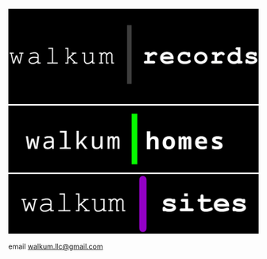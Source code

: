 <link href="./src/css/styles.css" rel="stylesheet" />

<div class="center">

<a href="./records"><img src="./src/images/walkum_records.png" alt="walkum records" class="title_picture"></a>
<a href="./homes"><img src="./src/images/walkum_homes.png" alt="walkum homes" class="title_picture"></a>
<a href="./sites"><img src="./src/images/walkum_sites.png" alt="walkum sites" class="title_picture"></a>

email walkum.llc@gmail.com

</div>
